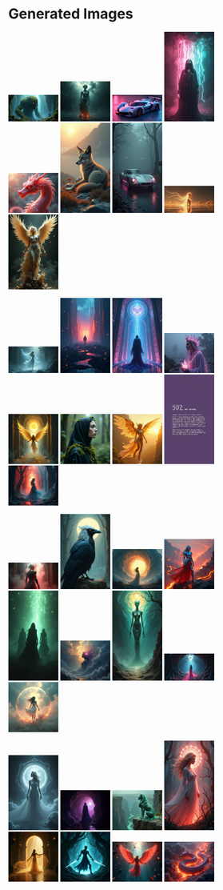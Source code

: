 # Generated Images



<img src="2025_08_05_01.webp" width="100"/> <img src="2025_08_05_02.webp" width="100"/> <img src="2025_08_05_03.webp" width="100"/> <img src="2025_08_05_04.webp" width="100"/> <img src="2025_08_05_05.webp" width="100"/> <img src="2025_08_05_06.webp" width="100"/> <img src="2025_08_05_07.webp" width="100"/> <img src="2025_08_05_08.webp" width="100"/> <img src="2025_08_05_09.webp" width="100"/>

<img src="2025_08_05_10.webp" width="100"/> <img src="2025_08_05_11.webp" width="100"/> <img src="2025_08_05_12.webp" width="100"/> <img src="2025_08_05_13.webp" width="100"/> <img src="2025_08_05_14.webp" width="100"/> <img src="2025_08_05_15.webp" width="100"/> <img src="2025_08_05_16.webp" width="100"/> <img src="2025_08_05_17.webp" width="100"/> <img src="2025_08_05_18.webp" width="100"/>

<img src="2025_08_05_19.webp" width="100"/> <img src="2025_08_05_20.webp" width="100"/> <img src="2025_08_05_21.webp" width="100"/> <img src="2025_08_05_22.webp" width="100"/> <img src="2025_08_05_23.webp" width="100"/> <img src="2025_08_05_24.webp" width="100"/> <img src="2025_08_05_25.webp" width="100"/> <img src="2025_08_05_26.webp" width="100"/> <img src="2025_08_05_27.webp" width="100"/>

<img src="2025_08_05_28.webp" width="100"/> <img src="2025_08_05_29.webp" width="100"/> <img src="2025_08_05_30.webp" width="100"/> <img src="2025_08_05_31.webp" width="100"/> <img src="2025_08_05_32.webp" width="100"/> <img src="2025_08_05_33.webp" width="100"/> <img src="2025_08_05_34.webp" width="100"/> <img src="2025_08_05_35.webp" width="100"/>